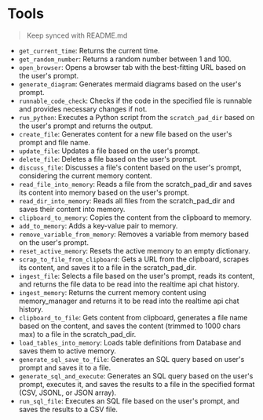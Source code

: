 # Tools
> Keep synced with README.md

- `get_current_time`: Returns the current time.
- `get_random_number`: Returns a random number between 1 and 100.
- `open_browser`: Opens a browser tab with the best-fitting URL based on the user's prompt.
- `generate_diagram`: Generates mermaid diagrams based on the user's prompt.
- `runnable_code_check`: Checks if the code in the specified file is runnable and provides necessary changes if not.
- `run_python`: Executes a Python script from the `scratch_pad_dir` based on the user's prompt and returns the output.
- `create_file`: Generates content for a new file based on the user's prompt and file name.
- `update_file`: Updates a file based on the user's prompt.
- `delete_file`: Deletes a file based on the user's prompt.
- `discuss_file`: Discusses a file's content based on the user's prompt, considering the current memory content.
- `read_file_into_memory`: Reads a file from the scratch_pad_dir and saves its content into memory based on the user's prompt.
- `read_dir_into_memory`: Reads all files from the scratch_pad_dir and saves their content into memory.
- `clipboard_to_memory`: Copies the content from the clipboard to memory.
- `add_to_memory`: Adds a key-value pair to memory.
- `remove_variable_from_memory`: Removes a variable from memory based on the user's prompt.
- `reset_active_memory`: Resets the active memory to an empty dictionary.
- `scrap_to_file_from_clipboard`: Gets a URL from the clipboard, scrapes its content, and saves it to a file in the scratch_pad_dir.
- `ingest_file`: Selects a file based on the user's prompt, reads its content, and returns the file data to be read into the realtime api chat history.
- `ingest_memory`: Returns the current memory content using memory_manager and returns it to be read into the realtime api chat history.
- `clipboard_to_file`: Gets content from clipboard, generates a file name based on the content, and saves the content (trimmed to 1000 chars max) to a file in the scratch_pad_dir.
- `load_tables_into_memory`: Loads table definitions from Database and saves them to active memory.
- `generate_sql_save_to_file`: Generates an SQL query based on user's prompt and saves it to a file.
- `generate_sql_and_execute`: Generates an SQL query based on the user's prompt, executes it, and saves the results to a file in the specified format (CSV, JSONL, or JSON array).
- `run_sql_file`: Executes an SQL file based on the user's prompt, and saves the results to a CSV file.
